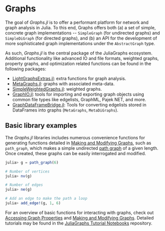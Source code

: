 # Graphs

The goal of *Graphs.jl* is to offer a performant platform for network and graph analysis in Julia. To this end, Graphs offers both (a) a set of simple, concrete graph implementations -- `SimpleGraph` (for undirected graphs) and `SimpleDiGraph` (for directed graphs), and (b) an API for the development of more sophisticated graph implementations under the `AbstractGraph` type.

As such, *Graphs.jl* is the central package of the JuliaGraphs ecosystem. Additional functionality like advanced IO and file formats, weighted graphs, property graphs, and optimization related functions can be found in the following packages:
  * [LightGraphsExtras.jl](https://github.com/JuliaGraphs/LightGraphsExtras.jl): extra functions for graph analysis.
  * [MetaGraphs.jl](https://github.com/JuliaGraphs/MetaGraphs.jl): graphs with associated meta-data.
  * [SimpleWeightedGraphs.jl](https://github.com/JuliaGraphs/SimpleWeightedGraphs.jl): weighted graphs.
  * [GraphIO.jl](https://github.com/JuliaGraphs/GraphIO.jl): tools for importing and exporting graph objects using common file types like edgelists, GraphML, Pajek NET, and more.
  * [GraphDataFrameBridge.jl](https://github.com/JuliaGraphs/GraphDataFrameBridge.jl): Tools for converting edgelists stored in DataFrames into graphs (`MetaGraphs`, `MetaDiGraphs`).


## Basic library examples

The *Graphs.jl* libraries includes numerous convenience functions for generating functions detailed in [Making and Modifying Graphs](@ref), such as `path_graph`, which makes a simple undirected [path graph](https://en.wikipedia.org/wiki/Path_graph) of a given length. Once created, these graphs can be easily interrogated and modified.

```julia
julia> g = path_graph(6)

# Number of vertices
julia> nv(g)

# Number of edges
julia> ne(g)

# Add an edge to make the path a loop
julia> add_edge!(g, 1, 6)
```

For an overview of basic functions for interacting with graphs, check out [Accessing Graph Properties](@ref) and [Making and Modifying Graphs](@ref). Detailed tutorials may be found in the [JuliaGraphs Tutorial Notebooks](https://github.com/JuliaGraphs/JuliaGraphsTutorials) repository.
